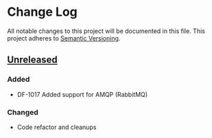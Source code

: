 # Change Log
All notable changes to this project will be documented in this file.
This project adheres to [Semantic Versioning](http://semver.org/).

## [Unreleased]
### Added
- DF-1017 Added support for AMQP (RabbitMQ)

### Changed
- Code refactor and cleanups


[Unreleased]: https://github.com/dreamfactorysoftware/df-pubsub/compare/0.1.0...HEAD
